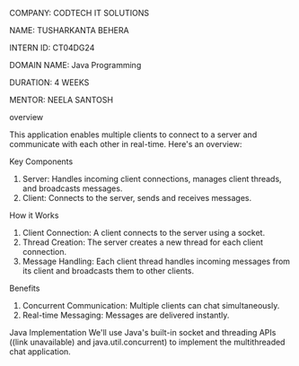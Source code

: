 COMPANY: CODTECH IT SOLUTIONS

NAME: TUSHARKANTA BEHERA

INTERN ID: CT04DG24

DOMAIN NAME: Java Programming

DURATION: 4 WEEKS

MENTOR: NEELA SANTOSH


overview

This application enables multiple clients to connect to a server and communicate with each other in real-time. Here's an overview:

Key Components
1. Server: Handles incoming client connections, manages client threads, and broadcasts messages.
2. Client: Connects to the server, sends and receives messages.

How it Works
1. Client Connection: A client connects to the server using a socket.
2. Thread Creation: The server creates a new thread for each client connection.
3. Message Handling: Each client thread handles incoming messages from its client and broadcasts them to other clients.

Benefits
1. Concurrent Communication: Multiple clients can chat simultaneously.
2. Real-time Messaging: Messages are delivered instantly.

Java Implementation
We'll use Java's built-in socket and threading APIs ((link unavailable) and java.util.concurrent) to implement the multithreaded chat application.
